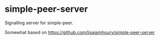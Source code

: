 # simple-peer-server
Signalling server for simple-peer.

Somewhat based on https://github.com/lisajamhoury/simple-peer-server
